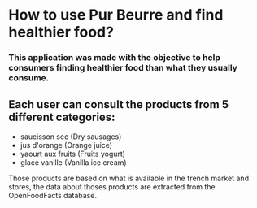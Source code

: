 # **How to use Pur Beurre and find healthier food?**

### This application was made with the objective to help consumers finding healthier food than what they usually consume. 

Each user can consult the products from 5 different categories:
-
 * saucisson sec (Dry sausages)
 * jus d'orange (Orange juice)
 * yaourt aux fruits (Fruits yogurt)
 * glace vanille (Vanilla ice cream)

Those products are based on what is available in the french market and stores, the data about thoses products are extracted from the OpenFoodFacts database. 



